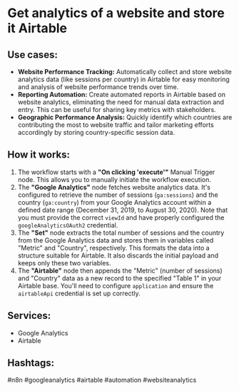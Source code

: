 # Get analytics of a website and store it Airtable

## Use cases:

- **Website Performance Tracking:**  Automatically collect and store website analytics data (like sessions per country) in Airtable for easy monitoring and analysis of website performance trends over time.
- **Reporting Automation:**  Create automated reports in Airtable based on website analytics, eliminating the need for manual data extraction and entry. This can be useful for sharing key metrics with stakeholders.
- **Geographic Performance Analysis:**  Quickly identify which countries are contributing the most to website traffic and tailor marketing efforts accordingly by storing country-specific session data.

## How it works:

1.  The workflow starts with a **"On clicking 'execute'"** Manual Trigger node. This allows you to manually initiate the workflow execution.
2.  The **"Google Analytics"** node fetches website analytics data. It's configured to retrieve the number of sessions (`ga:sessions`) and the country (`ga:country`) from your Google Analytics account within a defined date range (December 31, 2019, to August 30, 2020). Note that you must provide the correct `viewId` and have properly configured the `googleAnalyticsOAuth2` credential.
3.  The **"Set"** node extracts the total number of sessions and the country from the Google Analytics data and stores them in variables called "Metric" and "Country", respectively. This formats the data into a structure suitable for Airtable. It also discards the initial payload and keeps only these two variables.
4.  The **"Airtable"** node then appends the "Metric" (number of sessions) and "Country" data as a new record to the specified "Table 1" in your Airtable base. You'll need to configure `application` and ensure the `airtableApi` credential is set up correctly.

## Services:

-   Google Analytics
-   Airtable

## Hashtags:

#n8n #googleanalytics #airtable #automation #websiteanalytics
